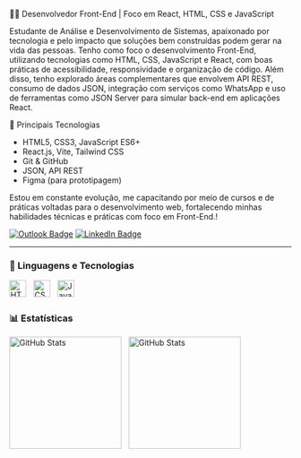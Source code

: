 
👨‍💻 Desenvolvedor Front-End | Foco em React, HTML, CSS e JavaScript

Estudante de Análise e Desenvolvimento de Sistemas, apaixonado por tecnologia e pelo impacto que soluções bem construídas podem gerar na vida das pessoas. Tenho como foco o desenvolvimento Front-End, utilizando tecnologias como HTML, CSS, JavaScript e React, com boas práticas de acessibilidade, responsividade e organização de código.
Além disso, tenho explorado áreas complementares que envolvem API REST, consumo de dados JSON, integração com serviços como WhatsApp e uso de ferramentas como JSON Server para simular back-end em aplicações React.

🔧 Principais Tecnologias
- HTML5, CSS3, JavaScript ES6+
- React.js, Vite, Tailwind CSS
- Git & GitHub
- JSON, API REST
- Figma (para prototipagem)

Estou em constante evolução, me capacitando por meio de cursos e de práticas voltadas para o desenvolvimento web, fortalecendo minhas habilidades técnicas e práticas com foco em Front-End.! 


  
[![Outlook Badge](https://img.shields.io/badge/Outlook-0072C6?style=for-the-badge&logo=microsoftoutlook&logoColor=white)](mailto:ismael.freitas@outlook.com.br)
[![LinkedIn Badge](https://img.shields.io/badge/LinkedIn-0A66C2?style=for-the-badge&logo=linkedin&logoColor=white)](mailto:https://www.linkedin.com/in/ismael-moura-dev/)
    

---

### 🤖 Linguagens e Tecnologias

<img 
    align="left" 
    alt="HTML"
    title="HTML" 
    width="30px" 
    style="padding-right: 10px;" 
    src="https://cdn.jsdelivr.net/gh/devicons/devicon@latest/icons/html5/html5-original.svg" 
/>
<img 
    align="left" 
    alt="CSS" 
    title="CSS"
    width="30px" 
    style="padding-right: 10px;" 
    src="https://cdn.jsdelivr.net/gh/devicons/devicon@latest/icons/css3/css3-original.svg" 
/>
<img 
    align="left" 
    alt="JavaScript" 
    title="JavaScript"
    width="30px" 
    style="padding-right: 10px;" 
    src="https://cdn.jsdelivr.net/gh/devicons/devicon@latest/icons/javascript/javascript-original.svg" 
/>


<br/>
<br/>

### 📊 Estatísticas

<p>
  <img 
    align="left" 
    alt="GitHub Stats" 
    height="200" 
    style="padding-right: 10px;" 
    src="https://github-readme-stats.vercel.app/api?username=Ismael-Moura-Dev&show_icons=true&theme=tokyonight&include_all_commits=true&locale=pt-br" 
  />

<img 
      align="left" 
      alt="GitHub Stats" 
      height="200" 
      src="https://github-readme-stats.vercel.app/api/top-langs/?username=Ismael-Moura-Dev&theme=tokyonight&layout=compact&custom_title=Tecnologias&langs_count=9" 
  />

</p>
